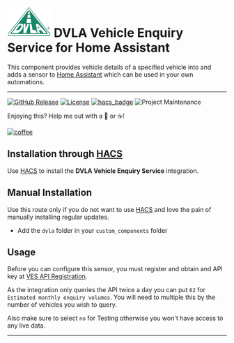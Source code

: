 # ![Logo](logo.png "DVLA Logo") DVLA Vehicle Enquiry Service for Home Assistant

This component provides vehicle details of a specified vehicle into and adds a sensor to [Home Assistant](https://www.home-assistant.io/) which can be used in your own automations.

---

[![GitHub Release][releases-shield]][releases]
[![License][license-shield]](LICENSE.md)
[![hacs_badge](https://img.shields.io/badge/HACS-Default-orange.svg?style=for-the-badge)](https://github.com/custom-components/hacs)
![Project Maintenance][maintenance-shield]


Enjoying this? Help me out with a :beers: or :coffee:!

[![coffee](https://www.buymeacoffee.com/assets/img/custom_images/black_img.png)](https://www.buymeacoffee.com/jampez77)


## Installation through [HACS](https://hacs.xyz/)
Use [HACS](https://hacs.xyz/) to install the **DVLA Vehicle Enquiry Service** integration.

## Manual Installation
Use this route only if you do not want to use [HACS](https://hacs.xyz/) and love the pain of manually installing regular updates.
* Add the `dvla` folder in your `custom_components` folder

## Usage

Before you can configure this sensor, you must register and obtain and API key at [VES API Registration](https://register-for-ves.driver-vehicle-licensing.api.gov.uk/).

As the integration only queries the API twice a day you can put `62` for `Estimated monthly enquiry volumes`. You will need to multiple this by the number of vehicles you wish to query.

Also make sure to select `no` for Testing otherwise you won't have access to any live data.

---

[commits-shield]: https://img.shields.io/github/commit-activity/y/jampez77/DVLA-Vehicle-Enquiry-Services.svg?style=for-the-badge
[commits]: https://github.com/jampez77/DVLA-Vehicle-Enquiry-Service/commits/main
[license-shield]: https://img.shields.io/github/license/jampez77/DVLA-Vehicle-Enquiry-Service.svg?style=for-the-badge
[maintenance-shield]: https://img.shields.io/badge/Maintainer-Jamie%20Nandhra--Pezone-blue
[releases-shield]: https://img.shields.io/github/v/release/jampez77/DVLA-Vehicle-Enquiry-Service.svg?style=for-the-badge
[releases]: https://github.com/jampez77/DVLA-Vehicle-Enquiry-Service/releases

